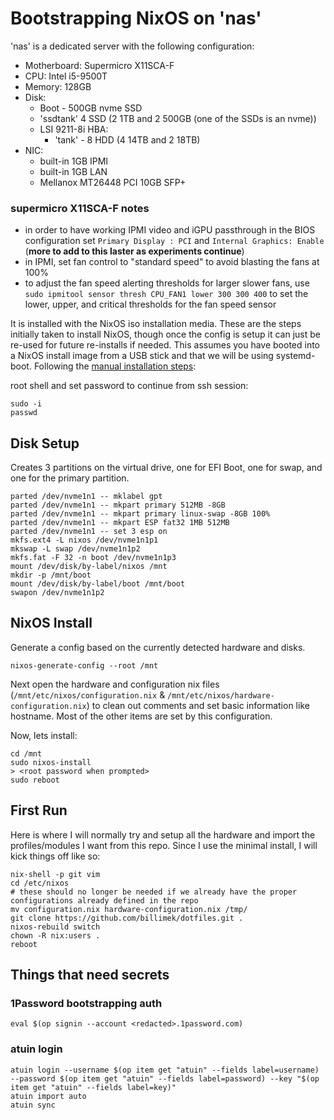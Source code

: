 # Bootstrapping NixOS on 'nas'

'nas' is a dedicated server with the following configuration:

* Motherboard: Supermicro X11SCA-F
* CPU: Intel i5-9500T
* Memory: 128GB
* Disk:
  * Boot - 500GB nvme SSD 
  * 'ssdtank' 4 SSD (2 1TB and 2 500GB (one of the SSDs is an nvme))
  * LSI 9211-8i HBA:
    * 'tank' - 8 HDD (4 14TB and 2 18TB)
* NIC:
  * built-in 1GB IPMI
  * built-in 1GB LAN
  * Mellanox MT26448 PCI 10GB SFP+

### supermicro X11SCA-F notes

* in order to have working IPMI video and iGPU passthrough in the BIOS configuration set `Primary Display : PCI` and `Internal Graphics: Enable` (**more to add to this laster as experiments continue**)
* in IPMI, set fan control to "standard speed" to avoid blasting the fans at 100%
* to adjust the fan speed alerting thresholds for larger slower fans, use `sudo ipmitool sensor thresh CPU_FAN1 lower 300 300 400` to set the lower, upper, and critical thresholds for the fan speed sensor

It is installed with the NixOS iso installation media.  These are the steps initially taken to install NixOS, though once the config is setup it can just be re-used for future re-installs if needed. This assumes you have booted into a NixOS install image from a USB stick and that we will be using systemd-boot.  Following the [manual installation steps](https://nixos.org/manual/nixos/stable/index.html#sec-installation-manual):

root shell and set password to continue from ssh session:

```shell
sudo -i
passwd
```

## Disk Setup

Creates 3 partitions on the virtual drive, one for EFI Boot, one for swap, and one for the primary partition.

```shell
parted /dev/nvme1n1 -- mklabel gpt
parted /dev/nvme1n1 -- mkpart primary 512MB -8GB
parted /dev/nvme1n1 -- mkpart primary linux-swap -8GB 100%
parted /dev/nvme1n1 -- mkpart ESP fat32 1MB 512MB
parted /dev/nvme1n1 -- set 3 esp on
mkfs.ext4 -L nixos /dev/nvme1n1p1
mkswap -L swap /dev/nvme1n1p2
mkfs.fat -F 32 -n boot /dev/nvme1n1p3
mount /dev/disk/by-label/nixos /mnt
mkdir -p /mnt/boot
mount /dev/disk/by-label/boot /mnt/boot
swapon /dev/nvme1n1p2
```

## NixOS Install

Generate a config based on the currently detected hardware and disks.

```shell
nixos-generate-config --root /mnt
```

Next open the hardware and configuration nix files (`/mnt/etc/nixos/configuration.nix` & `/mnt/etc/nixos/hardware-configuration.nix`) to clean out comments and set basic information like hostname. Most of the other items are set by this configuration.

Now, lets install:

```shell
cd /mnt
sudo nixos-install
> <root password when prompted>
sudo reboot
```

## First Run

Here is where I will normally try and setup all the hardware and import the profiles/modules I want from this repo. Since I use the minimal install, I will kick things off like so:

```shell
nix-shell -p git vim
cd /etc/nixos
# these should no longer be needed if we already have the proper configurations already defined in the repo
mv configuration.nix hardware-configuration.nix /tmp/
git clone https://github.com/billimek/dotfiles.git .
nixos-rebuild switch
chown -R nix:users .
reboot
```

## Things that need secrets

### 1Password bootstrapping auth

```shell
eval $(op signin --account <redacted>.1password.com)
```

### atuin login

```shell
atuin login --username $(op item get "atuin" --fields label=username) --password $(op item get "atuin" --fields label=password) --key "$(op item get "atuin" --fields label=key)"
atuin import auto
atuin sync
```
